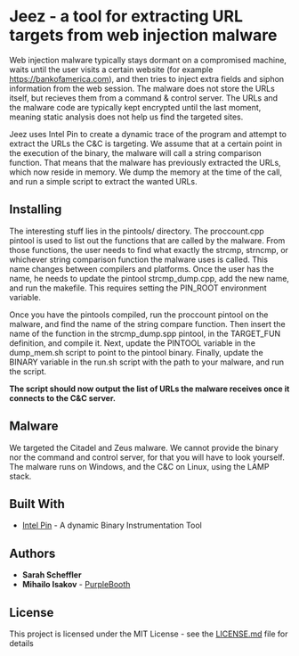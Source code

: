 # Jeez - a tool for extracting URL targets from web injection malware

Web injection malware typically stays dormant on a compromised machine, waits until the user visits a certain website (for example https://bankofamerica.com), and then tries to inject extra fields and siphon information from the web session. The malware does not store the URLs itself, but recieves them from a command & control server. The URLs and the malware code are typically kept encrypted until the last moment, meaning static analysis does not help us find the targeted sites. 

Jeez uses Intel Pin to create a dynamic trace of the program and attempt to extract the URLs the C&C is targeting. We assume that at a certain point in the execution of the binary, the malware will call a string comparison function. That means that the malware has previously extracted the URLs, which now reside in memory. We dump the memory at the time of the call, and run a simple script to extract the wanted URLs.

## Installing

The interesting stuff lies in the pintools/ directory. The proccount.cpp pintool is used to list out the functions that are called by the malware. From those functions, the user needs to find what exactly the strcmp, strncmp, or whichever string comparison function the malware uses is called. This name changes between compilers and platforms.
Once the user has the name, he needs to update the pintool strcmp_dump.cpp, add the new name, and run the makefile.
This requires setting the PIN_ROOT environment variable. 

Once you have the pintools compiled, run the proccount pintool on the malware, and find the name of the string compare function. Then insert the name of the function in the strcmp_dump.spp pintool, in the TARGET_FUN definition, and compile it. Next, update the PINTOOL variable in the dump_mem.sh script to point to the pintool binary. Finally, update the BINARY variable in the run.sh script with the path to your malware, and run the script.

**The script should now output the list of URLs the malware receives once it connects to the C&C server.**

## Malware 

We targeted the Citadel and Zeus malware. We cannot provide the binary nor the command and control server, for that
you will have to look yourself. The malware runs on Windows, and the C&C on Linux, using the LAMP stack.

## Built With

* [Intel Pin](https://software.intel.com/en-us/articles/pin-a-dynamic-binary-instrumentation-tool) - A dynamic
  Binary Instrumentation Tool

## Authors

* **Sarah Scheffler** 
* **Mihailo Isakov** - [PurpleBooth](https://github.com/PurpleBooth)


## License

This project is licensed under the MIT License - see the [LICENSE.md](LICENSE.md) file for details

